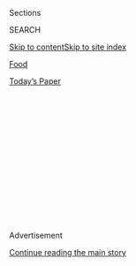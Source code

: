 <div id="app">

<div>

<div>

<div>

<div class="NYTAppHideMasthead css-1q2w90k e1suatyy0">

<div class="section css-ui9rw0 e1suatyy2">

<div class="css-eph4ug er09x8g0">

<div class="css-6n7j50">

</div>

<span class="css-1dv1kvn">Sections</span>

<div class="css-10488qs">

<span class="css-1dv1kvn">SEARCH</span>

</div>

[Skip to content](#site-content)[Skip to site
index](#site-index)

</div>

<div id="masthead-section-label" class="css-1wr3we4 eaxe0e00">

[Food](https://www.nytimes3xbfgragh.onion/section/food)

</div>

<div class="css-10698na e1huz5gh0">

</div>

</div>

<div id="masthead-bar-one" class="section hasLinks css-15hmgas e1csuq9d3">

<div class="css-uqyvli e1csuq9d0">

</div>

<div class="css-1uqjmks e1csuq9d1">

</div>

<div class="css-9e9ivx">

[](https://myaccount.nytimes3xbfgragh.onion/auth/login?response_type=cookie&client_id=vi)

</div>

<div class="css-1bvtpon e1csuq9d2">

[Today’s
Paper](https://www.nytimes3xbfgragh.onion/section/todayspaper)

</div>

</div>

</div>

</div>

<div data-aria-hidden="false">

<div id="site-content" data-role="main">

<div>

<div class="css-1aor85t" style="opacity:0.000000001;z-index:-1;visibility:hidden">

<div class="css-1hqnpie">

<div class="css-epjblv">

<span class="css-17xtcya">[Food](/section/food)</span><span class="css-x15j1o">|</span><span class="css-fwqvlz">At
Kopitiam, Malaysian Food Powers Through Some Growing
Pains</span>

</div>

<div class="css-k008qs">

<div class="css-1iwv8en">

<span class="css-18z7m18"></span>

<div>

</div>

</div>

<span class="css-1n6z4y">https://nyti.ms/2N0kYeH</span>

<div class="css-1705lsu">

<div class="css-4xjgmj">

<div class="css-4skfbu" data-role="toolbar" data-aria-label="Social Media Share buttons, Save button, and Comments Panel with current comment count" data-testid="share-tools">

  - 
  - 
  - 
  - 
    
    <div class="css-6n7j50">
    
    </div>

  - 
  - 

</div>

</div>

</div>

</div>

</div>

</div>

<div class="css-13pd83m">

</div>

<div id="top-wrapper" class="css-1sy8kpn">

<div id="top-slug" class="css-l9onyx">

Advertisement

</div>

[Continue reading the main
story](#after-top)

<div class="ad top-wrapper" style="text-align:center;height:100%;display:block;min-height:250px">

<div id="top" class="place-ad" data-position="top" data-size-key="top">

</div>

</div>

<div id="after-top">

</div>

</div>

<div id="sponsor-wrapper" class="css-1hyfx7x">

<div id="sponsor-slug" class="css-19vbshk">

Supported by

</div>

[Continue reading the main
story](#after-sponsor)

<div id="sponsor" class="ad sponsor-wrapper" style="text-align:center;height:100%;display:block">

</div>

<div id="after-sponsor">

</div>

</div>

[Restaurant
Review](/column/restaurant-review "Restaurant Review")

<div class="css-1vkm6nb ehdk2mb0">

# At Kopitiam, Malaysian Food Powers Through Some Growing Pains

</div>

<div class="sizeMedium layoutHorizontal css-1ccaq62 ejvbdkh1">

[](https://www.nytimes3xbfgragh.onion/slideshow/2018/09/25/dining/kopitiam-nyc.html)

<div class="css-5nx6oe">

## Malaysia’s Coffee and Tea Culture Take Root in Chinatown

<div class="css-1xhl2m">

10 Photos

View Slide Show
<span class="css-t4350i">›</span>

</div>

</div>

<div class="css-79elbk">

<div class="css-hyytny">

</div>

![](https://static01.graylady3jvrrxbe.onion/images/2018/09/19/dining/26REST-slide-G5GU/26REST-slide-G5GU-articleLarge.jpg?quality=75&auto=webp&disable=upscale)

</div>

<div class="css-17ai7jg e15qwgfe0">

<span class="css-16f3y1r e13ogyst0">Jeenah Moon for The New York
Times</span>

</div>

</div>

<div class="css-170u9t6">

<div class="css-1c4e8vg" data-testid="restaurant-review-header">

<div class="css-83hgbf">

  - Kopitiam  
    **<span>NYT Critic's Pick</span>
    <span class="css-z4hz5">★</span>
    Malaysian
    $
    <span>151 East Broadway</span>
    646-609-3785

</div>

</div>

</div>

<div class="css-xt80pu e12qa4dv0">

<div class="css-18e8msd">

<div class="css-vp77d3 epjyd6m0">

<div class="css-1baulvz">

By [<span class="css-1baulvz last-byline" itemprop="name">Pete
Wells</span>](https://www.nytimes3xbfgragh.onion/by/pete-wells)

</div>

</div>

  - Sept. 25,
    2018

  - 
    
    <div class="css-4xjgmj">
    
    <div class="css-d8bdto" data-role="toolbar" data-aria-label="Social Media Share buttons, Save button, and Comments Panel with current comment count" data-testid="share-tools">
    
      - 
      - 
      - 
      - 
        
        <div class="css-6n7j50">
        
        </div>
    
      - 
      - 
    
    </div>
    
    </div>

</div>

</div>

<div class="section meteredContent css-1r7ky0e" name="articleBody" itemprop="articleBody">

<div class="css-1fanzo5 StoryBodyCompanionColumn">

<div class="css-53u6y8">

Sometimes when I am waiting, and waiting, for a barista to steam milk
for my cortado, I like to pass the time by imagining what life would be
like if Howard Schultz had boarded the wrong plane in 1981 and flown to
Penang instead of Milan.

Starbucks, the company he joined after that trip and would [eventually
lead](https://www.nytimes3xbfgragh.onion/2018/06/04/business/dealbook/starbucks-howard-schultz.html),
might teach its employees the fine arts of Malaysian kopi, brewed by
pouring hot water over grounds in the bottom of a sock, rather than show
them how to operate an espresso machine. Instead of white-chocolate
mocha lattes, we would drink bek-kopi, white coffee, brewed from beans
that are lightly roasted in palm oil margarine. Venti would just be
Italian for a number, while kopi-C kosong, or strong black coffee with
unsweetened condensed milk, would have entered the American lexicon,
along with kopi tarik, the same drink made with sweetened condensed
milk. There would be no competitions where baristas drew swans and
elephants in milk froth, and in their place we would have [exhibitions
of coffee and tea pulling](https://www.youtube.com/watch?v=ij20GFJKJbU),
the art of cooling the beverage while coaxing the milk in it to form a
foamy head by pouring it from one pot to another in long, swooping,
steamy cataracts.

In other words, the places where we get our caffeine fix might look a
lot like [Kopitiam](https://www.kopitiamnyc.com/), on East Broadway in
Chinatown.

</div>

</div>

<div class="css-1fanzo5 StoryBodyCompanionColumn">

<div class="css-53u6y8">

Kyo Pang founded Kopitiam three years ago as a homage to the coffee and
tea parlors of Malaysia, where she grew up. A typical Malaysian kopitiam
is a ramshackle hangout where people drop in to read the morning paper,
grab breakfast, catch up on neighborhood gossip and do all the other
things that classically accompany a cup of tea or coffee. Something of
that spirit pervades Kopitiam, too.

</div>

</div>

<div class="css-79elbk" data-testid="photoviewer-wrapper">

<div class="css-z3e15g" data-testid="photoviewer-wrapper-hidden">

</div>

<div class="css-1a48zt4 ehw59r15" data-testid="photoviewer-children">

![<span class="css-16f3y1r e13ogyst0" data-aria-hidden="true">The menu
at Kopitiam revolves around snacks, breakfast and other dishes found at
Malaysian coffee
shops.</span><span class="css-cnj6d5 e1z0qqy90" itemprop="copyrightHolder"><span class="css-1ly73wi e1tej78p0">Credit...</span><span>Jeenah
Moon for The New York
Times</span></span>](https://static01.graylady3jvrrxbe.onion/images/2018/09/26/dining/26REST1/26REST1-articleLarge.jpg?quality=75&auto=webp&disable=upscale)

</div>

</div>

<div class="css-1fanzo5 StoryBodyCompanionColumn">

<div class="css-53u6y8">

*\[Read about some of the* [*best new restaurants in New York
City*](https://www.nytimes3xbfgragh.onion/2018/11/15/nyregion/best-new-nyc-restaurants.html?action=click&module=Intentional&pgtype=Article)
*(for now).\]*

The original Kopitiam, [reviewed by Ligaya
Mishan](https://www.nytimes3xbfgragh.onion/2015/12/09/dining/hungry-city-kopitiam-lower-east-side.html)
in a 2015 Hungry City column, was situated around the corner on Canal
Street and had just four seats at a single counter. In June, Ms. Pang
and her new business partner, Moonlynn Tsai, relocated to a larger, if
still fairly intimate, space a few steps above the sidewalk. You order
at the counter and receive a number on a metal stand, a kind of
promissory note for the food and beverages. If you show up on a weekday
in the morning or afternoon, when seats are not hard to come by and the
room has a languid, unhurried air, you could get just a cup of bek-kopi
and linger over it with a newspaper. You will probably want more than
that, though.

From 9 a.m., when the doors open, until 10 p.m., when they close, you
can get nasi lemak, Malaysia’s national dish and a particular favorite
at breakfast. I don’t know another kitchen in the city where the
fragrances of coconut and pandan leaf infuse the rice as elegantly, or
where the tiny dried fish, which Kopitiam fries with peanuts, form a
caramelized crust that erases the distinction between sweet and savory.

Or your breakfast could be a bowl of two eggs boiled just long enough to
turn the whites opaque while leaving the yolks free to billow into
mushroom-soy broth underneath. Or it might be fish ball soup, grape-size
globes of ground fish in a cloudy white broth; if the grains of white
pepper on the surface aren’t intense enough for you, you can stir in a
little fish sauce spiced with bird’s eye chiles. Rice vermicelli can be
added, too, but the soup is easier to appreciate in pure liquid form.

For mornings when nothing but a cannonball dive into sugar will do,
Kopitiam is ready with a sculptural pile of thick-cut French toast
battered with Milo malt-chocolate powder, a Malaysian passion, with
streams of sweetened condensed milk playing the part that in this
country is normally taken by maple syrup. Eat the whole stack and you
will know the answer to the musical question posed by the Cramps: [How
far can too far go?](https://www.youtube.com/watch?v=c-S9pPFkfLY)

</div>

</div>

<div class="css-1fanzo5 StoryBodyCompanionColumn">

<div class="css-53u6y8">

At 10:30 a.m. Ms. Pang, the chef, adds a gang of new dishes to the
breakfast crew, and all of them stick around until closing time. There
are fresh little oysters embedded in a thin browned omelet, rice noodles
in a chilled sesame-oil broth with a growl of chile heat and spicy skate
steamed in banana leaves, the classic acoustic version of the dish that
Max Ng plays with amplifiers and wah-wah pedals at [Momofuku Ssam
Bar](https://www.nytimes3xbfgragh.onion/2017/10/31/dining/momofuku-ssam-bar-review.html).
Any of these could make a small meal.

But one of the most inviting aspects of Kopitiam is Ms. Pang’s fidelity
to the Malaysian love of snacks. Pandan leaves wrapped around a kind of
chicken sausage; ground five-spice pork rolled inside bean-curd skins
and fried; fried strips of mackerel sausage with a curry-leaf sauce —
any of them makes a fine appetizer, but each could just as easily be the
entire goal of a between-meals stop at Kopitiam. For that matter, so
could the small sweets like pulut: triangular, pandan-wrapped bundles of
sticky rice tinted with blue morning glory flowers and spread with
toasted coconut sugar or house-made coconut jam.

</div>

</div>

<div class="css-79elbk" data-testid="photoviewer-wrapper">

<div class="css-z3e15g" data-testid="photoviewer-wrapper-hidden">

</div>

<div class="css-1a48zt4 ehw59r15" data-testid="photoviewer-children">

<div class="css-1xdhyk6 erfvjey0">

<span class="css-1ly73wi e1tej78p0">Image</span>

<div class="css-zjzyr8">

<div data-testid="lazyimage-container" style="height:580px">

</div>

</div>

</div>

<span class="css-16f3y1r e13ogyst0" data-aria-hidden="true">Kyo Pang,
who founded Kopitiam three years ago as a homage to the coffee and tea
parlors of Malaysia, where she grew
up.</span><span class="css-cnj6d5 e1z0qqy90" itemprop="copyrightHolder"><span class="css-1ly73wi e1tej78p0">Credit...</span><span>Jeenah
Moon for The New York Times</span></span>

</div>

</div>

<div class="css-1fanzo5 StoryBodyCompanionColumn">

<div class="css-53u6y8">

Ms. Pang is devoted to cakes as well. You get the sense that if it were
physically possible, she’d bake every cake she knows every day, but she
settles for one or two in an unpredictable rotation. You may find the
caramel-brown honeycomb cake, with its intriguing structure of hollow
vertical columns at the bottom, or you may find her coconut cake, or
there may be some fresh surprise.

Snacks and sweets tend to get edged out of the spotlight in New York
restaurants, where there’s always pressure to order something big. This
is, after all, a city that turned the casual tapas bar into the peculiar
genre known as the tapas restaurant. There is no such pressure inside
Kopitiam, at least on weekdays.

Weekend brunch is another story, as it often is. The menu is the same,
but the crowds thicken. A sign-in sheet is kept outside the door, next
to the pink pay phone (25 cents; it works), and hopeful customers sit on
ceramic garden stools at the top of the stoop listening for their names.
When you’re finally called, you may feel silly getting nothing more than
tannic milky tea and a bundle of blue sticky rice.

And when demand peaks, chaos can creep in, suggesting that Kopitiam is
still figuring out the mechanics of its larger space. Servers may pop by
anxiously to ask, “Did you get all your food?” and the answer may be no.
Drink orders may stack up. Once the white coffee was off the menu;
another time, no coffee at all was being poured; and for a short time
one day, both coffee and tea were unavailable, an awkward state of
affairs for a coffee and tea parlor.

</div>

</div>

<div class="css-1fanzo5 StoryBodyCompanionColumn">

<div class="css-53u6y8">

Even with a backlog of tickets, though, the food trickling out of the
kitchen is almost unfailingly terrific. Maybe the stir-fried duck
tongues I ate last time could have slid from their cartilaginous
framework more easily. Then again, maybe I wasn’t in the right mood for
duck tongues.

*Follow* *[NYT Food on Twitter](https://twitter.com/nytfood)* *and*
*[NYT Cooking on Instagram](https://www.instagram.com/nytcooking/),*
*[Facebook](https://www.facebookcorewwwi.onion/nytcooking/)* *and*
*[Pinterest](https://www.pinterest.com/nytcooking/).* *[Get regular
updates from NYT Cooking, with recipe suggestions, cooking tips and
shopping
advice](https://www.nytimes3xbfgragh.onion/newsletters/cooking).*

</div>

</div>

</div>

<div>

</div>

<div>

</div>

<div>

</div>

<div>

<div id="bottom-wrapper" class="css-1ede5it">

<div id="bottom-slug" class="css-l9onyx">

Advertisement

</div>

[Continue reading the main
story](#after-bottom)

<div id="bottom" class="ad bottom-wrapper" style="text-align:center;height:100%;display:block;min-height:90px">

</div>

<div id="after-bottom">

</div>

</div>

</div>

</div>

</div>

## Site Index

<div>

</div>

## Site Information Navigation

  - [© <span>2020</span> <span>The New York Times
    Company</span>](https://help.nytimes3xbfgragh.onion/hc/en-us/articles/115014792127-Copyright-notice)

<!-- end list -->

  - [NYTCo](https://www.nytco.com/)
  - [Contact
    Us](https://help.nytimes3xbfgragh.onion/hc/en-us/articles/115015385887-Contact-Us)
  - [Work with us](https://www.nytco.com/careers/)
  - [Advertise](https://nytmediakit.com/)
  - [T Brand Studio](http://www.tbrandstudio.com/)
  - [Your Ad
    Choices](https://www.nytimes3xbfgragh.onion/privacy/cookie-policy#how-do-i-manage-trackers)
  - [Privacy](https://www.nytimes3xbfgragh.onion/privacy)
  - [Terms of
    Service](https://help.nytimes3xbfgragh.onion/hc/en-us/articles/115014893428-Terms-of-service)
  - [Terms of
    Sale](https://help.nytimes3xbfgragh.onion/hc/en-us/articles/115014893968-Terms-of-sale)
  - [Site
    Map](https://spiderbites.nytimes3xbfgragh.onion)
  - [Help](https://help.nytimes3xbfgragh.onion/hc/en-us)
  - [Subscriptions](https://www.nytimes3xbfgragh.onion/subscription?campaignId=37WXW)

</div>

</div>

</div>

</div>
